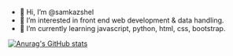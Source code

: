 - 👋 Hi, I’m @samkazshel
- 👀 I’m interested in front end web development & data handling.
- 🌱 I’m currently learning javascript, python, html, css, bootstrap.

[![Anurag's GitHub stats](https://github-readme-stats.vercel.app/api?username=samkazshel)](https://github.com/anuraghazra/github-readme-stats)


<!---
samkazshel/samkazshel is a ✨ special ✨ repository because its `README.md` (this file) appears on your GitHub profile.
You can click the Preview link to take a look at your changes.
--->
